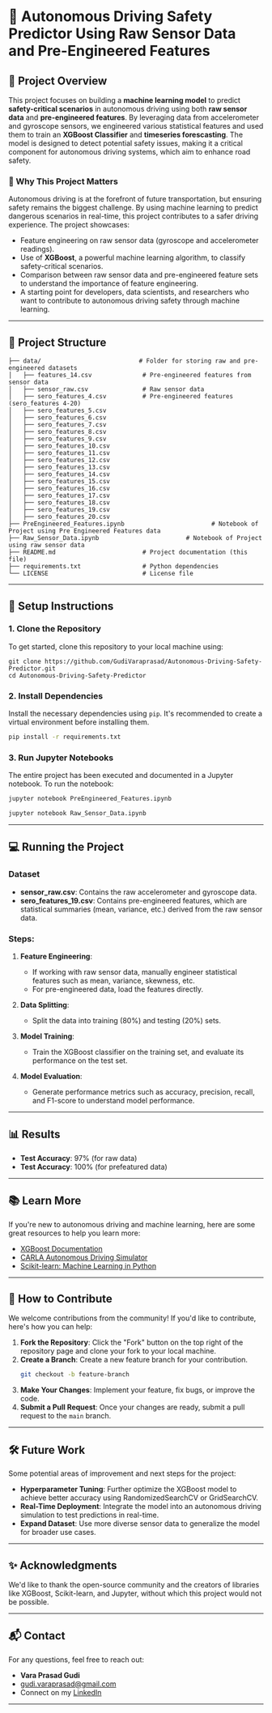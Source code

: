 # 🚗 Autonomous Driving Safety Predictor Using Raw Sensor Data and Pre-Engineered Features

## 📜 Project Overview

This project focuses on building a **machine learning model** to predict **safety-critical scenarios** in autonomous driving using both **raw sensor data** and **pre-engineered features**. By leveraging data from accelerometer and gyroscope sensors, we engineered various statistical features and used them to train an **XGBoost Classifier** and **timeseries forescasting**. The model is designed to detect potential safety issues, making it a critical component for autonomous driving systems, which aim to enhance road safety.

### 🚀 Why This Project Matters

Autonomous driving is at the forefront of future transportation, but ensuring safety remains the biggest challenge. By using machine learning to predict dangerous scenarios in real-time, this project contributes to a safer driving experience. The project showcases:

- Feature engineering on raw sensor data (gyroscope and accelerometer readings).
- Use of **XGBoost**, a powerful machine learning algorithm, to classify safety-critical scenarios.
- Comparison between raw sensor data and pre-engineered feature sets to understand the importance of feature engineering.
- A starting point for developers, data scientists, and researchers who want to contribute to autonomous driving safety through machine learning.

---

## 📂 Project Structure

```plaintext
├── data/                           # Folder for storing raw and pre-engineered datasets
│   ├── features_14.csv              # Pre-engineered features from sensor data
│   ├── sensor_raw.csv               # Raw sensor data
│   ├── sero_features_4.csv          # Pre-engineered features (sero_features 4-20)
│   ├── sero_features_5.csv
│   ├── sero_features_6.csv
│   ├── sero_features_7.csv
│   ├── sero_features_8.csv
│   ├── sero_features_9.csv
│   ├── sero_features_10.csv
│   ├── sero_features_11.csv
│   ├── sero_features_12.csv
│   ├── sero_features_13.csv
│   ├── sero_features_14.csv
│   ├── sero_features_15.csv
│   ├── sero_features_16.csv
│   ├── sero_features_17.csv
│   ├── sero_features_18.csv
│   ├── sero_features_19.csv
│   ├── sero_features_20.csv
├── PreEngineered_Features.ipynb                        # Notebook of Project using Pre Engineered Features data
├── Raw_Sensor_Data.ipynb                        # Notebook of Project using raw sensor data
├── README.md                        # Project documentation (this file)
├── requirements.txt                 # Python dependencies
└── LICENSE                          # License file

```

---

## 🔧 Setup Instructions

### 1. **Clone the Repository**

To get started, clone this repository to your local machine using:

```
git clone https://github.com/GudiVaraprasad/Autonomous-Driving-Safety-Predictor.git
cd Autonomous-Driving-Safety-Predictor
```

### 2. **Install Dependencies**

Install the necessary dependencies using `pip`. It's recommended to create a virtual environment before installing them.

```bash
pip install -r requirements.txt
```

### 3. **Run Jupyter Notebooks**

The entire project has been executed and documented in a Jupyter notebook. To run the notebook:

```bash
jupyter notebook PreEngineered_Features.ipynb

jupyter notebook Raw_Sensor_Data.ipynb
```

---

## 💻 Running the Project

### **Dataset**

- **sensor_raw.csv**: Contains the raw accelerometer and gyroscope data.
- **sero_features_19.csv**: Contains pre-engineered features, which are statistical summaries (mean, variance, etc.) derived from the raw sensor data.

### **Steps**:

1. **Feature Engineering**:
   - If working with raw sensor data, manually engineer statistical features such as mean, variance, skewness, etc.
   - For pre-engineered data, load the features directly.
2. **Data Splitting**:

   - Split the data into training (80%) and testing (20%) sets.

3. **Model Training**:

   - Train the XGBoost classifier on the training set, and evaluate its performance on the test set.

4. **Model Evaluation**:
   - Generate performance metrics such as accuracy, precision, recall, and F1-score to understand model performance.

---

## 📊 Results

- **Test Accuracy**: 97% (for raw data)
- **Test Accuracy**: 100% (for prefeatured data)

---

## 📚 Learn More

If you're new to autonomous driving and machine learning, here are some great resources to help you learn more:

- [XGBoost Documentation](https://xgboost.readthedocs.io/en/stable/)
- [CARLA Autonomous Driving Simulator](https://carla.readthedocs.io/en/latest/)
- [Scikit-learn: Machine Learning in Python](https://scikit-learn.org/stable/)

---

## 🤝 How to Contribute

We welcome contributions from the community! If you'd like to contribute, here's how you can help:

1. **Fork the Repository**: Click the "Fork" button on the top right of the repository page and clone your fork to your local machine.
2. **Create a Branch**: Create a new feature branch for your contribution.
   ```bash
   git checkout -b feature-branch
   ```
3. **Make Your Changes**: Implement your feature, fix bugs, or improve the code.
4. **Submit a Pull Request**: Once your changes are ready, submit a pull request to the `main` branch.

---

## 🛠️ Future Work

Some potential areas of improvement and next steps for the project:

- **Hyperparameter Tuning**: Further optimize the XGBoost model to achieve better accuracy using RandomizedSearchCV or GridSearchCV.
- **Real-Time Deployment**: Integrate the model into an autonomous driving simulation to test predictions in real-time.
- **Expand Dataset**: Use more diverse sensor data to generalize the model for broader use cases.

---

## ✨ Acknowledgments

We'd like to thank the open-source community and the creators of libraries like XGBoost, Scikit-learn, and Jupyter, without which this project would not be possible.

---

## 📬 Contact

For any questions, feel free to reach out:

- **Vara Prasad Gudi**
- [gudi.varaprasad@gmail.com](mailto:gudi.varaprasad@gmail.com)
- Connect on my [LinkedIn](https://www.linkedin.com/in/varaprasad-gudi/)

---
